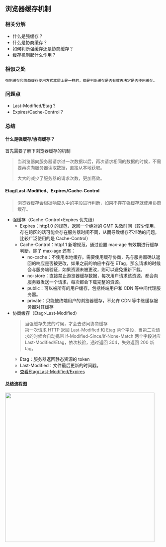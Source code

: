 ## 浏览器缓存机制

### 相关分解

- 什么是强缓存？
- 什么是协商缓存？
- 如何判断强缓存还是协商缓存？
- 缓存机制起什么作用？

### 相似之处

    强制缓存和协商缓存使用方式本质上是一样的，都是判断缓存是否有效再决定是否使用缓存。

### 问题点

- Last-Modified/Etag？
- Expires/Cache-Control？

### 总结

#### 什么是强缓存/协商缓存？

首先需要了解下浏览器缓存的机制

> 当浏览器向服务器请求过一次数据以后，再次请求相同的数据的时候，不需要再次向服务器读取数据，直接从本地获取。
>
> 大大的减少了服务器的请求次数，更加高效。

#### Etag/Last-Modified、Expires/Cache-Control

> 浏览器缓存会根据响应头中的字段进行判断，如果不存在强缓存就使用协商缓存。

- 强缓存（Cache-Control>Expires 优先级）
  - Expires：http1.0 的规范，返回一个绝对的 GMT 失效时间（较少使用，存在跨区的话可能会存在服务器时间不同，从而导致缓存不准确的问题，比较广泛使用的是 Cache-Control）
  - Cache-Control：http1.1 新增规范，通过设置 max-age 有效期进行缓存判断，除了 max-age 还有：
    - no-cache：不使用本地缓存。需要使用缓存协商，先与服务器确认返回的响应是否被更改，如果之前的响应中存在 ETag，那么请求的时候会与服务端验证，如果资源未被更改，则可以避免重新下载。
    - no-store：直接禁止游览器缓存数据，每次用户请求该资源，都会向服务器发送一个请求，每次都会下载完整的资源。
    - public：可以被所有的用户缓存，包括终端用户和 CDN 等中间代理服务器。
    - private：只能被终端用户的浏览器缓存，不允许 CDN 等中继缓存服务器对其缓存
- 协商缓存（Etag>Last-Modified）
  > 当强缓存失效的时候，才会去访问协商缓存  
  > 第一次请求 HTTP 返回 Last-Modified 和 Etag 两个字段，当第二次请求的时候会自动携带 if-Modified-Since/if-None-Match 两个字段对应 Last-Modified/Etag，依次校验，通过返回 304，失效返回 200 新 tag。
  - Etag：服务器返回静态资源的 token
  - Last-Modified：文件最后更新的时间戳。
  - [查看Etag/Last-Modified/Expires](../images/c4bf4ef821d8823a66df3a41fc9ca64ec980f939d6e81c307f3dad4edf4c524a.png)  


#### 总结流程图

<!-- ```tefcha
浏览器请求
通过Cache-Control/expires判断是否有强缓存
max-age、expires服务器绝对时间是否未过期
if 没有过期
    直接使用强缓存
else
    比对响应Etag/Last-Modified是否相同
    if 相同
        返回304，调用缓存
    else
        返回200，本地存入缓存
响应
``` -->
<img style="width:50vw" src="http://24k.live/common/github/html/browserCache.png" />